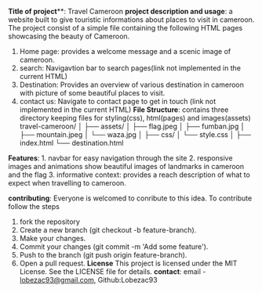 **Title of project****: Travel Cameroon 
**project description and usage**: a website built to give touristic informations about places to visit in cameroon. The project consist of 
a simple file containing the following HTML pages showcasing the beauty of Cameroon.
1. Home page: provides a welcome message and a scenic image of cameroon.
2. search: Navigavtion bar to search pages(link not implemented in the current HTML)
3. Destination: Provides an overview of various destination in cameroon with picture of some beautiful places to visit.
4. contact us: Navigate to contact page to get in touch (link not implemented in the current HTML)
**File Structure**: contains three directory keeping files for styling(css), html(pages) and images(assets)
travel-cameroon/
│
├── assets/
│   ├── flag.jpeg
│   ├── fumban.jpg
│   ├── mountain.jpeg
│   └── waza.jpg
│
├── css/
│   └── style.css
│
├── index.html
└── destination.html

**Features**:
    1. navbar for easy navigation through the site
    2. responsive images and animations show beautiful images of landmarks in cameroon and the flag
    3. informative context: provides a reach description of what to expect when travelling to cameroon.
    
**contributing**: Everyone is welcomed to conribute to this idea. To contribute follow the steps 
   1. fork the repository
   2. Create a new branch (git checkout -b feature-branch).
   3. Make your changes.
   4. Commit your changes (git commit -m 'Add some feature').
   5. Push to the branch (git push origin feature-branch).
   6. Open a pull request.
**License**
This project is licensed under the MIT License. See the LICENSE file for details.
**contact**: email - lobezac93@gmail.com, Github:Lobezac93
